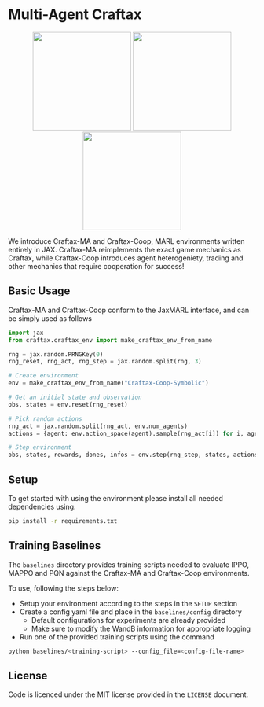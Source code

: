 # Multi-Agent Craftax
<p align="middle">
  <img src="https://raw.githubusercontent.com/MichaelTMatthews/Craftax/main/images/archery.gif" width="200" />
  <img src="https://raw.githubusercontent.com/MichaelTMatthews/Craftax/main/images/building.gif" width="200" /> 
  <img src="https://raw.githubusercontent.com/MichaelTMatthews/Craftax/main/images/dungeon_crawling.gif" width="200" />
</p>
We introduce Craftax-MA and Craftax-Coop, MARL environments written entirely in JAX. Craftax-MA reimplements the exact game mechanics as Craftax, while Craftax-Coop introduces agent heterogeniety, trading and other mechanics that require cooperation for success!

## Basic Usage
Craftax-MA and Craftax-Coop conform to the JaxMARL interface, and can be simply used as follows
```python
import jax
from craftax.craftax_env import make_craftax_env_from_name

rng = jax.random.PRNGKey(0)
rng_reset, rng_act, rng_step = jax.random.split(rng, 3)

# Create environment
env = make_craftax_env_from_name("Craftax-Coop-Symbolic")

# Get an initial state and observation
obs, states = env.reset(rng_reset)

# Pick random actions
rng_act = jax.random.split(rng_act, env.num_agents)
actions = {agent: env.action_space(agent).sample(rng_act[i]) for i, agent in enumerate(env.agents)}

# Step environment
obs, states, rewards, dones, infos = env.step(rng_step, states, actions)
```

## Setup
To get started with using the environment please install all needed dependencies using:
```sh
pip install -r requirements.txt
```

## Training Baselines
The `baselines` directory provides training scripts needed to evaluate IPPO, MAPPO and PQN against the Craftax-MA and Craftax-Coop environments.

To use, following the steps below:
- Setup your environment according to the steps in the `SETUP` section
- Create a config yaml file and place in the `baselines/config` directory 
  - Default configurations for experiments are already provided
  - Make sure to modify the WandB information for appropriate logging
- Run one of the provided training scripts using the command
```sh
python baselines/<training-script> --config_file=<config-file-name>
```

## License
Code is licenced under the MIT license provided in the `LICENSE` document.
